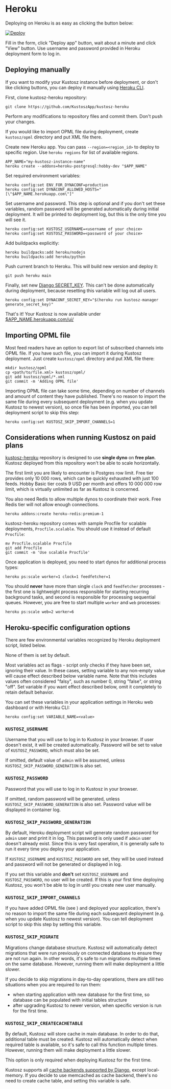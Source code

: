 # Heroku

Deploying on Heroku is as easy as clicking the button below:

[![Deploy](https://www.herokucdn.com/deploy/button.svg)](https://heroku.com/deploy?template=https://github.com/KustoszApp/kustosz-heroku)

Fill in the form, click "Deploy app" button, wait about a minute and click "View" button. Use username and password provided in Heroku deployment form to log in.

## Deploying manually

If you want to modify your Kustosz instance before deployment, or don't like clicking buttons, you can deploy it manually using [Heroku CLI](https://devcenter.heroku.com/articles/heroku-cli).

First, clone kustosz-heroku repository:

    git clone https://github.com/KustoszApp/kustosz-heroku

Perform any modifications to repository files and commit them. Don't push your changes.

If you would like to import OPML file during deployment, create `kustosz/opml` directory and put XML file there.

Create new Heroku app. You can pass `--region=<region_id>` to deploy to specific region. Use `heroku regions` for list of available regions.

    APP_NAME="my-kustosz-instance-name"
    heroku create --addons=heroku-postgresql:hobby-dev "$APP_NAME"

Set required environment variables:

    heroku config:set ENV_FOR_DYNACONF=production
    heroku config:set DYNACONF_ALLOWED_HOSTS="[\"$APP_NAME.herokuapp.com\"]"

Set username and password. This step is optional and if you don't set these variables, random password will be generated automatically during initial deployment. It will be printed to deployment log, but this is the only time you will see it.

    heroku config:set KUSTOSZ_USERNAME=<username of your choice>
    heroku config:set KUSTOSZ_PASSWORD=<password of your choice>

Add buildpacks explicitly:

    heroku buildpacks:add heroku/nodejs
    heroku buildpacks:add heroku/python

Push current branch to Heroku. This will build new version and deploy it:

    git push heroku main

Finally, set new [Django SECRET_KEY](https://docs.djangoproject.com/en/stable/ref/settings/#std:setting-SECRET_KEY). This can't be done automatically during deployment, because resetting this variable will log out all users.

    heroku config:set DYNACONF_SECRET_KEY="$(heroku run kustosz-manager generate_secret_key)"

That's it! Your Kustosz is now available under [$APP_NAME.herokuapp.com/ui/](https://my_heroku_app_name.herokuapp.com/ui/)

## Importing OPML file

Most feed readers have an option to export list of subscribed channels into OPML file. If you have such file, you can import it during Kustosz deployment. Just create `kustosz/opml` directory and put XML file there:

    mkdir kustosz/opml
    cp <path/to/file.xml> kustosz/opml/
    git add kustosz/opml/*.xml
    git commit -m 'Adding OPML file'

Importing OPML file can take some time, depending on number of channels and amount of content they have published. There's no reason to import the same file during every subsequent deployment (e.g. when you update Kustosz to newest version), so once file has been imported, you can tell deployment script to skip this step:

    heroku config:set KUSTOSZ_SKIP_IMPORT_CHANNELS=1

## Considerations when running Kustosz on paid plans

[kustosz-heroku](https://github.com/KustoszApp/kustosz-heroku) repository is designed to use **single dyno** on **free plan**. Kustosz deployed from this repository won't be able to scale horizontally.

The first limit you are likely to encounter is Postgres row limit. Free tier provides only 10 000 rows, which can be quickly exhausted with just 100 feeds. Hobby Basic tier costs 9 USD per month and offers 10 000 000 row limit, which is virtually unlimited as far as Kustosz is concerned.

You also need Redis to allow multiple dynos to coordinate their work. Free Redis tier will not allow enough connections.

    heroku addons:create heroku-redis:premium-1

kustosz-heroku repository comes with sample Procfile for scalable deployments, `Procfile.scalable`. You should use it instead of default `Procfile`:

    mv Procfile.scalable Procfile
    git add Procfile
    git commit -m 'Use scalable Procfile'

Once application is deployed, you need to start dynos for additional process types:

    heroku ps:scale worker=1 clock=1 feedfetcher=1

You should **never** have more than single `clock` and `feedfetcher` processes - the first one is lightweight process responsible for starting recurring background tasks, and second is responsible for processing sequential queues. However, you are free to start multiple `worker` and `web` processes:

    heroku ps:scale web=2 worker=6

## Heroku-specific configuration options

There are few environmental variables recognized by Heroku deployment script, listed below.

None of them is set by default.

Most variables act as flags - script only checks if they have been set, ignoring their value. In these cases, setting variable to any non-empty value will cause effect described below variable name. Note that this includes values often considered "falsy", such as number 0, string "false", or string "off". Set variable if you want effect described below, omit it completely to retain default behavior.

You can set these variables in your application settings in Heroku web dashboard or with Heroku CLI:

    heroku config:set VARIABLE_NAME=<value>


### `KUSTOSZ_USERNAME`

Username that you will use to log in to Kustosz in your browser. If user doesn't exist, it will be created automatically. Password will be set to value of `KUSTOSZ_PASSWORD`, which must also be set.

If omitted, default value of `admin` will be assumed, unless `KUSTOSZ_SKIP_PASSWORD_GENERATION` is also set.

### `KUSTOSZ_PASSWORD`

Password that you will use to log in to Kustosz in your browser.

If omitted, random password will be generated, unless `KUSTOSZ_SKIP_PASSWORD_GENERATION` is also set. Password value will be displayed in container log.

### `KUSTOSZ_SKIP_PASSWORD_GENERATION`

By default, Heroku deployment script will generate random password for `admin` user and print it in log. This password is only used if `admin` user doesn't already exist. Since this is very fast operation, it is generally safe to run it every time you deploy your application.

If `KUSTOSZ_USERNAME` and `KUSTOSZ_PASSWORD` are set, they will be used instead and password will not be generated or displayed in log.

If you set this variable and **don't** set `KUSTOSZ_USERNAME` and `KUSTOSZ_PASSWORD`, no user will be created. If this is your first time deploying Kustosz, you won't be able to log in until you create new user manually.

### `KUSTOSZ_SKIP_IMPORT_CHANNELS`

If you have added OPML file (see [](#importing-opml-file)) and deployed your application, there's no reason to import the same file during each subsequent deployment (e.g. when you update Kustosz to newest version). You can tell deployment script to skip this step by setting this variable.

### `KUSTOSZ_SKIP_MIGRATE`

Migrations change database structure. Kustosz will automatically detect migrations that were run previously on connected database to ensure they are not run again. In other words, it's safe to run migrations multiple times on the same database. However, running them will make deployment a little slower.

If you decide to skip migrations in day-to-day operations, there are still two situations when you are required to run them:

* when starting application with new database for the first time, so database can be populated with initial tables structure
* after upgrading Kustosz to newer version, when specific version is run for the first time.

### `KUSTOSZ_SKIP_CREATECACHETABLE`

By default, Kustosz will store cache in main database. In order to do that, additional table must be created. Kustosz will automatically detect when required table is available, so it's safe to call this function multiple times. However, running them will make deployment a little slower.

This option is only required when deploying Kustosz for the first time.

Kustosz supports all [cache backends supported by Django](https://docs.djangoproject.com/en/stable/topics/cache/), except local-memory. If you decide to use memcached as cache backend, there's no need to create cache table, and setting this variable is safe.

